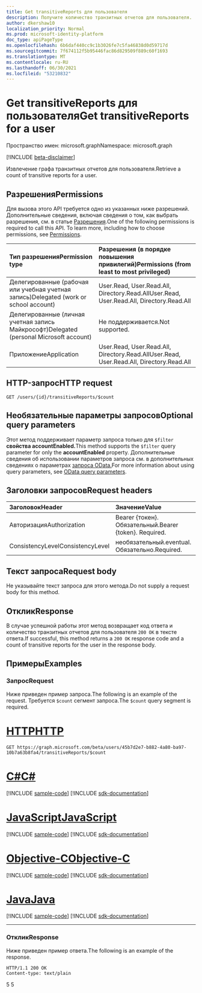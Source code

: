 ```yaml
---
title: Get transitiveReports для пользователя
description: Получите количество транзитных отчетов для пользователя.
author: dkershaw10
localization_priority: Normal
ms.prod: microsoft-identity-platform
doc_type: apiPageType
ms.openlocfilehash: 6b6daf440cc9c1b3026fe7c5fa46838d0d59717d
ms.sourcegitcommit: 7f674112f5b95446fac86d829509f889c60f1693
ms.translationtype: MT
ms.contentlocale: ru-RU
ms.lasthandoff: 06/30/2021
ms.locfileid: "53210832"
---
```

# <a name="get-transitivereports-for-a-user"></a><span data-ttu-id="39cc5-103">Get transitiveReports для пользователя</span><span class="sxs-lookup"><span data-stu-id="39cc5-103">Get transitiveReports for a user</span></span>

<span data-ttu-id="39cc5-104">Пространство имен: microsoft.graph</span><span class="sxs-lookup"><span data-stu-id="39cc5-104">Namespace: microsoft.graph</span></span>

[!INCLUDE [beta-disclaimer](../../includes/beta-disclaimer.md)]

<span data-ttu-id="39cc5-105">Извлечение графа транзитных отчетов для пользователя.</span><span class="sxs-lookup"><span data-stu-id="39cc5-105">Retrieve a count of transitive reports for a user.</span></span>

## <a name="permissions"></a><span data-ttu-id="39cc5-106">Разрешения</span><span class="sxs-lookup"><span data-stu-id="39cc5-106">Permissions</span></span>

<span data-ttu-id="39cc5-p101">Для вызова этого API требуется одно из указанных ниже разрешений. Дополнительные сведения, включая сведения о том, как выбрать разрешения, см. в статье [Разрешения](/graph/permissions-reference).</span><span class="sxs-lookup"><span data-stu-id="39cc5-p101">One of the following permissions is required to call this API. To learn more, including how to choose permissions, see [Permissions](/graph/permissions-reference).</span></span>


| <span data-ttu-id="39cc5-109">Тип разрешения</span><span class="sxs-lookup"><span data-stu-id="39cc5-109">Permission type</span></span> | <span data-ttu-id="39cc5-110">Разрешения (в порядке повышения привилегий)</span><span class="sxs-lookup"><span data-stu-id="39cc5-110">Permissions (from least to most privileged)</span></span> |
|:--------------------|:---------------------------------------------------------|
| <span data-ttu-id="39cc5-111">Делегированные (рабочая или учебная учетная запись)</span><span class="sxs-lookup"><span data-stu-id="39cc5-111">Delegated (work or school account)</span></span> | <span data-ttu-id="39cc5-112">User.Read, User.Read.All, Directory.Read.All</span><span class="sxs-lookup"><span data-stu-id="39cc5-112">User.Read, User.Read.All, Directory.Read.All</span></span> |
| <span data-ttu-id="39cc5-113">Делегированные (личная учетная запись Майкрософт)</span><span class="sxs-lookup"><span data-stu-id="39cc5-113">Delegated (personal Microsoft account)</span></span> | <span data-ttu-id="39cc5-114">Не поддерживается.</span><span class="sxs-lookup"><span data-stu-id="39cc5-114">Not supported.</span></span> |
| <span data-ttu-id="39cc5-115">Приложение</span><span class="sxs-lookup"><span data-stu-id="39cc5-115">Application</span></span> | <span data-ttu-id="39cc5-116">User.Read, User.Read.All, Directory.Read.All</span><span class="sxs-lookup"><span data-stu-id="39cc5-116">User.Read, User.Read.All, Directory.Read.All</span></span> |

## <a name="http-request"></a><span data-ttu-id="39cc5-117">HTTP-запрос</span><span class="sxs-lookup"><span data-stu-id="39cc5-117">HTTP request</span></span>
<!-- { "blockType": "ignored" } -->
```http
GET /users/{id}/transitiveReports/$count
```
## <a name="optional-query-parameters"></a><span data-ttu-id="39cc5-118">Необязательные параметры запросов</span><span class="sxs-lookup"><span data-stu-id="39cc5-118">Optional query parameters</span></span>

<span data-ttu-id="39cc5-119">Этот метод поддерживает параметр запроса только для `$filter` **свойства accountEnabled.**</span><span class="sxs-lookup"><span data-stu-id="39cc5-119">This method supports the `$filter` query parameter for only the **accountEnabled** property.</span></span> <span data-ttu-id="39cc5-120">Дополнительные сведения об использовании параметров запроса см. в дополнительных сведениях о параметрах [запроса OData.](/graph/query-parameters)</span><span class="sxs-lookup"><span data-stu-id="39cc5-120">For more information about using query parameters, see [OData query parameters](/graph/query-parameters).</span></span>

## <a name="request-headers"></a><span data-ttu-id="39cc5-121">Заголовки запросов</span><span class="sxs-lookup"><span data-stu-id="39cc5-121">Request headers</span></span>

| <span data-ttu-id="39cc5-122">Заголовок</span><span class="sxs-lookup"><span data-stu-id="39cc5-122">Header</span></span>       | <span data-ttu-id="39cc5-123">Значение</span><span class="sxs-lookup"><span data-stu-id="39cc5-123">Value</span></span> |
|:---------------|:--------|
| <span data-ttu-id="39cc5-124">Авторизация</span><span class="sxs-lookup"><span data-stu-id="39cc5-124">Authorization</span></span>  | <span data-ttu-id="39cc5-p103">Bearer {токен}. Обязательный.</span><span class="sxs-lookup"><span data-stu-id="39cc5-p103">Bearer {token}. Required.</span></span>  |
| <span data-ttu-id="39cc5-127">ConsistencyLevel</span><span class="sxs-lookup"><span data-stu-id="39cc5-127">ConsistencyLevel</span></span> | <span data-ttu-id="39cc5-128">необязательный.</span><span class="sxs-lookup"><span data-stu-id="39cc5-128">eventual.</span></span> <span data-ttu-id="39cc5-129">Обязательно.</span><span class="sxs-lookup"><span data-stu-id="39cc5-129">Required.</span></span> |

## <a name="request-body"></a><span data-ttu-id="39cc5-130">Текст запроса</span><span class="sxs-lookup"><span data-stu-id="39cc5-130">Request body</span></span>

<span data-ttu-id="39cc5-131">Не указывайте текст запроса для этого метода.</span><span class="sxs-lookup"><span data-stu-id="39cc5-131">Do not supply a request body for this method.</span></span>

## <a name="response"></a><span data-ttu-id="39cc5-132">Отклик</span><span class="sxs-lookup"><span data-stu-id="39cc5-132">Response</span></span>

<span data-ttu-id="39cc5-133">В случае успешной работы этот метод возвращает код ответа и количество транзитных отчетов для пользователя `200 OK` в тексте ответа.</span><span class="sxs-lookup"><span data-stu-id="39cc5-133">If successful, this method returns a `200 OK` response code and a count of transitive reports for the user in the response body.</span></span>

## <a name="examples"></a><span data-ttu-id="39cc5-134">Примеры</span><span class="sxs-lookup"><span data-stu-id="39cc5-134">Examples</span></span>

### <a name="request"></a><span data-ttu-id="39cc5-135">Запрос</span><span class="sxs-lookup"><span data-stu-id="39cc5-135">Request</span></span>

<span data-ttu-id="39cc5-136">Ниже приведен пример запроса.</span><span class="sxs-lookup"><span data-stu-id="39cc5-136">The following is an example of the request.</span></span> <span data-ttu-id="39cc5-137">Требуется `$count` сегмент запроса.</span><span class="sxs-lookup"><span data-stu-id="39cc5-137">The `$count` query segment is required.</span></span>


# <a name="http"></a>[<span data-ttu-id="39cc5-138">HTTP</span><span class="sxs-lookup"><span data-stu-id="39cc5-138">HTTP</span></span>](#tab/http)
<!-- {
  "blockType": "request",
  "name": "get_transitivereports_user"
}-->
```msgraph-interactive
GET https://graph.microsoft.com/beta/users/45b7d2e7-b882-4a80-ba97-10b7a63b8fa4/transitiveReports/$count
```
# <a name="c"></a>[<span data-ttu-id="39cc5-139">C#</span><span class="sxs-lookup"><span data-stu-id="39cc5-139">C#</span></span>](#tab/csharp)
[!INCLUDE [sample-code](../includes/snippets/csharp/get-transitivereports-user-csharp-snippets.md)]
[!INCLUDE [sdk-documentation](../includes/snippets/snippets-sdk-documentation-link.md)]

# <a name="javascript"></a>[<span data-ttu-id="39cc5-140">JavaScript</span><span class="sxs-lookup"><span data-stu-id="39cc5-140">JavaScript</span></span>](#tab/javascript)
[!INCLUDE [sample-code](../includes/snippets/javascript/get-transitivereports-user-javascript-snippets.md)]
[!INCLUDE [sdk-documentation](../includes/snippets/snippets-sdk-documentation-link.md)]

# <a name="objective-c"></a>[<span data-ttu-id="39cc5-141">Objective-C</span><span class="sxs-lookup"><span data-stu-id="39cc5-141">Objective-C</span></span>](#tab/objc)
[!INCLUDE [sample-code](../includes/snippets/objc/get-transitivereports-user-objc-snippets.md)]
[!INCLUDE [sdk-documentation](../includes/snippets/snippets-sdk-documentation-link.md)]

# <a name="java"></a>[<span data-ttu-id="39cc5-142">Java</span><span class="sxs-lookup"><span data-stu-id="39cc5-142">Java</span></span>](#tab/java)
[!INCLUDE [sample-code](../includes/snippets/java/get-transitivereports-user-java-snippets.md)]
[!INCLUDE [sdk-documentation](../includes/snippets/snippets-sdk-documentation-link.md)]

---


### <a name="response"></a><span data-ttu-id="39cc5-143">Отклик</span><span class="sxs-lookup"><span data-stu-id="39cc5-143">Response</span></span>

<span data-ttu-id="39cc5-144">Ниже приведен пример ответа.</span><span class="sxs-lookup"><span data-stu-id="39cc5-144">The following is an example of the response.</span></span>
<!-- {
  "blockType": "response"
} -->
```http
HTTP/1.1 200 OK
Content-type: text/plain
```

<span data-ttu-id="39cc5-145">5 </span><span class="sxs-lookup"><span data-stu-id="39cc5-145">5</span></span>

<!-- uuid: 8fcb5dbc-d5aa-4681-8e31-b001d5168d79
2015-10-25 14:57:30 UTC -->
<!--
{
  "type": "#page.annotation",
  "description": "Get transitiveReports for a user",
  "keywords": "",
  "section": "documentation",
  "tocPath": "",
  "suppressions": [
  ]
}
-->

